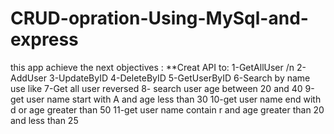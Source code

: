 # CRUD-opration-Using-MySql-and-express
this app achieve the next objectives :
**Creat API to:
1-GetAllUser /n
2-AddUser
3-UpdateByID
4-DeleteByID
5-GetUserByID
6-Search by name use like
7-Get all user reversed
8- search user age between 20 and 40
9-get user name start with A and age less than 30 
10-get user name end with  d or age greater than 50 
11-get user name contain  r   and  age greater than 20 and less than 25
